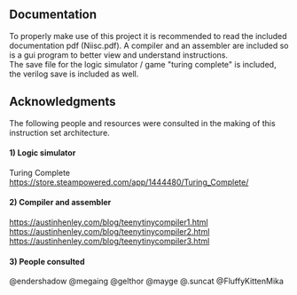 ## Documentation

To properly make use of this project it is recommended  to read the included documentation pdf (Niisc.pdf). A compiler and an assembler are included so is a gui program to better view and understand instructions.<br/>
The save file for the logic simulator / game "turing complete" is included, the verilog save is included as well.<br/>

## Acknowledgments

The following people and resources were consulted in the making of this instruction set architecture.

#### 1) Logic simulator
Turing Complete
https://store.steampowered.com/app/1444480/Turing_Complete/

#### 2) Compiler and assembler
https://austinhenley.com/blog/teenytinycompiler1.html
https://austinhenley.com/blog/teenytinycompiler2.html
https://austinhenley.com/blog/teenytinycompiler3.html

#### 3) People consulted

@endershadow
@megaing
@gelthor
@mayge
@.suncat
@FluffyKittenMika
